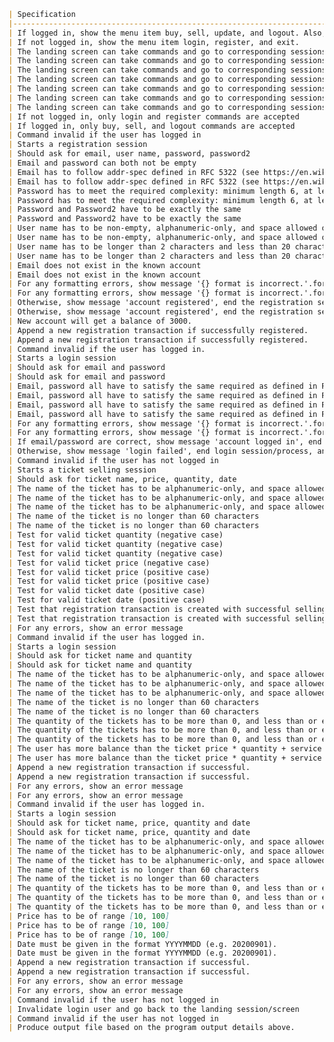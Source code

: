 ﻿```markdown
| Specification                                                                                                                                                     | Test Case ID | Purpose                                                                               |
|-------------------------------------------------------------------------------------------------------------------------------------------------------------------|--------------|---------------------------------------------------------------------------------------|
| If logged in, show the menu item buy, sell, update, and logout. Also, print out the user's balance.                                                               | R1.1         | Test that appropriate commands and balance are printed                                |
| If not logged in, show the menu item login, register, and exit.                                                                                                   | R1.2         | Test that appropriate commands are printed                                            |
| The landing screen can take commands and go to corresponding sessions                                                                                             | R1.3.1       | Test if 'buy' command loads buy session                                               |
| The landing screen can take commands and go to corresponding sessions                                                                                             | R1.3.2       | Test if 'sell' command loads sell session                                             |
| The landing screen can take commands and go to corresponding sessions                                                                                             | R1.3.3       | Test if 'update' command loads update session                                         |
| The landing screen can take commands and go to corresponding sessions                                                                                             | R1.3.4       | Test if 'logout' command logs user out                                                |
| The landing screen can take commands and go to corresponding sessions                                                                                             | R1.3.5       | Test if 'login' command loads login session                                           |
| The landing screen can take commands and go to corresponding sessions                                                                                             | R1.3.6       | Test if 'register' command loads register session                                     |
| The landing screen can take commands and go to corresponding sessions                                                                                             | R1.3.7       | Test if 'exit' command starts program exit                                            |
| If not logged in, only login and register commands are accepted                                                                                                   | R1.4         | Check that the wrong commands aren't accepted                                         |
| If logged in, only buy, sell, and logout commands are accepted                                                                                                    | R1.5         | Check that the wrong commands aren't accepted                                         |
| Command invalid if the user has logged in                                                                                                                         | R2.1.1       | Notify user they need to log in                                                       |
| Starts a registration session                                                                                                                                     | R2.2.1       | Test if session is started                                                            |
| Should ask for email, user name, password, password2                                                                                                              | R2.3.1       | Ask for the required information                                                      |
| Email and password can both not be empty                                                                                                                          | R2.4.1       | Checks if the email and password field are empty                                      |
| Email has to follow addr-spec defined in RFC 5322 (see https://en.wikipedia.org/wiki/Email_address for a human-friendly explanation)                              | R2.5.1       | Checks to see if a valid email is presented                                           |
| Email has to follow addr-spec defined in RFC 5322 (see https://en.wikipedia.org/wiki/Email_address for a human-friendly explanation)                              | R2.5.2       | Checks to see if an invalid email is presented                                        |
| Password has to meet the required complexity: minimum length 6, at least one upper case, at least one lower case, at least one special character                  | R2.6.1       | Checks if the password is complex enough                                              |
| Password has to meet the required complexity: minimum length 6, at least one upper case, at least one lower case, at least one special character                  | R2.6.2       | Checks if the password is not complex enough                                          |
| Password and Password2 have to be exactly the same                                                                                                                | R2.7.1       | Checks if the passwords entered are the same                                          |
| Password and Password2 have to be exactly the same                                                                                                                | R2.7.2       | Checks if the passwords entered are not the same                                      |
| User name has to be non-empty, alphanumeric-only, and space allowed only if it is not the first or the last character                                             | R2.8.1       | Checks if the user name entered is valid                                              |
| User name has to be non-empty, alphanumeric-only, and space allowed only if it is not the first or the last character                                             | R2.8.2       | Checks if the user name entered is invalid                                            |
| User name has to be longer than 2 characters and less than 20 characters.                                                                                         | R2.9.1       | Checks if the user name entered is valid length                                       |
| User name has to be longer than 2 characters and less than 20 characters.                                                                                         | R2.9.2       | Checks if the user name entered is invalid length                                     |
| Email does not exist in the known account                                                                                                                         | R2.10.1      | Checks if the email exists in the database                                            |
| Email does not exist in the known account                                                                                                                         | R2.10.2      | Checks if the email does not exist in the database                                    |
| For any formatting errors, show message '{} format is incorrect.'.format(the_corresponding_attribute), end the registration session, and print the landing screen | R2.11.1      | Prints no error if the format is correct                                              |
| For any formatting errors, show message '{} format is incorrect.'.format(the_corresponding_attribute), end the registration session, and print the landing screen | R2.11.2      | Prints error if the format is wrong                                                   |
| Otherwise, show message 'account registered', end the registration session/process, print the landing screen according to R1                                      | R2.12.1      | Prints if the account is registered properly                                          |
| Otherwise, show message 'account registered', end the registration session/process, print the landing screen according to R1                                      | R2.12.2      | Prints if the account isn’t registered properly                                       |
| New account will get a balance of 3000.                                                                                                                           | R2.13.1      | Adds 3000 to the balance of a new account                                             |
| Append a new registration transaction if successfully registered.                                                                                                 | R2.14.1      | Creates a registration transaction                                                    |
| Append a new registration transaction if successfully registered.                                                                                                 | R2.14.2      | Fails to create a registration transaction                                            |
| Command invalid if the user has logged in.                                                                                                                        | R3.1         | Command invalid if the user has logged in.                                            |
| Starts a login session                                                                                                                                            | R3.2         | Starts a login session                                                                |
| Should ask for email and password                                                                                                                                 | R3.3.1       | Test to see if email and password are being requested                                 |
| Should ask for email and password                                                                                                                                 | R3.3.2       | Email and password are not being requested                                            |
| Email, password all have to satisfy the same required as defined in R1                                                                                            | R3.4.1       | Test email and password for correctness - no error                                    |
| Email, password all have to satisfy the same required as defined in R1                                                                                            | R3.4.2       | Test email and password for correctness - password incorrect                          |
| Email, password all have to satisfy the same required as defined in R1                                                                                            | R3.4.3       | Test email and password for correctness - email incorrect                             |
| Email, password all have to satisfy the same required as defined in R1                                                                                            | R3.4.4       | Test email and password for correctness - email and password are both wrong           |
| For any formatting errors, show message '{} format is incorrect.'.format(the_corresponding_attribute), end the login session, and print the landing screen        | R3.5.1       | Error message is printed                                                              |
| For any formatting errors, show message '{} format is incorrect.'.format(the_corresponding_attribute), end the login session, and print the landing screen        | R3.5.2       | Error message is not printed                                                          |
| If email/password are correct, show message 'account logged in', end the login session/process, and print the landing screen according to R1                      | R3.6         | If email and password are correct, log in                                             |
| Otherwise, show message 'login failed', end login session/process, and print the landing screen according to R1                                                   | R3.7         | Login failed                                                                          |
| Command invalid if the user has not logged in                                                                                                                     | R4.1         | Test that command doesn't run without login                                           |
| Starts a ticket selling session                                                                                                                                   | R4.2         | Test that sell session starts with command                                            |
| Should ask for ticket name, price, quantity, date                                                                                                                 | R4.3         | Test that program asks for these arguments                                            |
| The name of the ticket has to be alphanumeric-only, and space allowed only if it is not the first or the last character.                                          | R4.4.1       | Test ticket name as alphanumeric (negative case)                                      |
| The name of the ticket has to be alphanumeric-only, and space allowed only if it is not the first or the last character.                                          | R4.4.2       | Test that ticket name first/last characters aren't spaces (negative case)             |
| The name of the ticket has to be alphanumeric-only, and space allowed only if it is not the first or the last character.                                          | R4.4.3       | Test that valid ticket name is accepted (positive case)                               |
| The name of the ticket is no longer than 60 characters                                                                                                            | R4.5.1       | Test if valid ticket name is accepted (negative case)                                 |
| The name of the ticket is no longer than 60 characters                                                                                                            | R4.5.2       | Test if valid ticket name is accepted (positive case)                                 |
| Test for valid ticket quantity (negative case)                                                                                                                    | R4.6.1       | Test for valid ticket quantity (negative case)                                        |
| Test for valid ticket quantity (negative case)                                                                                                                    | R4.6.2       | Test for valid ticket quantity (negative case)                                        |
| Test for valid ticket quantity (negative case)                                                                                                                    | R4.6.3       | Test for valid ticket quantity (positive case)                                        |
| Test for valid ticket price (negative case)                                                                                                                       | R4.7.1       | Test for valid ticket price (negative case)                                           |
| Test for valid ticket price (positive case)                                                                                                                       | R4.7.2       | Test for valid ticket price (negative case)                                           |
| Test for valid ticket price (positive case)                                                                                                                       | R4.7.3       | Test for valid ticket price (positive case)                                           |
| Test for valid ticket date (positive case)                                                                                                                        | R4.8.1       | Test for valid ticket date (negative case)                                            |
| Test for valid ticket date (positive case)                                                                                                                        | R4.8.2       | Test for valid ticket date (positive case)                                            |
| Test that registration transaction is created with successful selling (positive case)                                                                             | R4.9.1       | Test that registration transaction is created with successful selling (negative case) |
| Test that registration transaction is created with successful selling (positive case)                                                                             | R4.9.2       | Test that registration transaction is created with successful selling (positive case) |
| For any errors, show an error message                                                                                                                             | R4.10        | Check if error message is outputted                                                   |
| Command invalid if the user has logged in.                                                                                                                        | R5.1         | Command invalid if the user has logged in.                                            |
| Starts a login session                                                                                                                                            | R5.2         | Starts a login session                                                                |
| Should ask for ticket name and quantity                                                                                                                           | R5.3.1       | Test to see if ticket name and quantity are being requested                           |
| Should ask for ticket name and quantity                                                                                                                           | R5.3.2       | Test to see if ticket name and quantity are being requested (False)                   |
| The name of the ticket has to be alphanumeric-only, and space allowed only if it is not the first or the last character.                                          | R5.4.1       | Test ticket name - no error                                                           |
| The name of the ticket has to be alphanumeric-only, and space allowed only if it is not the first or the last character.                                          | R5.4.2       | Test ticket name - wrong spacing                                                      |
| The name of the ticket has to be alphanumeric-only, and space allowed only if it is not the first or the last character.                                          | R5.4.3       | Test ticket name - not alphanumeric                                                   |
| The name of the ticket is no longer than 60 characters                                                                                                            | R5.5.1       | Valid string                                                                          |
| The name of the ticket is no longer than 60 characters                                                                                                            | R5.5.2       | > 60 characters                                                                       |
| The quantity of the tickets has to be more than 0, and less than or equal to the available quantity                                                               | R5.6.1       | Valid quantity                                                                        |
| The quantity of the tickets has to be more than 0, and less than or equal to the available quantity                                                               | R5.6.2       | < 0                                                                                   |
| The quantity of the tickets has to be more than 0, and less than or equal to the available quantity                                                               | R5.6.3       | > available amount                                                                    |
| The user has more balance than the ticket price * quantity + service fee (35%) + tax (5%)                                                                         | R5.7.1       | Valid Balance                                                                         |
| The user has more balance than the ticket price * quantity + service fee (35%) + tax (5%)                                                                         | R5.7.2       | Invalid Balance                                                                       |
| Append a new registration transaction if successful.                                                                                                              | R5.8.1       | Successfully recorded                                                                 |
| Append a new registration transaction if successful.                                                                                                              | R5.8.2       | Not successfully recorded                                                             |
| For any errors, show an error message                                                                                                                             | R5.9.1       | Error message is displayed                                                            |
| For any errors, show an error message                                                                                                                             | R5.9.2       | Error message is not displayed                                                        |
| Command invalid if the user has logged in.                                                                                                                        | R6.1         | Command invalid if the user has logged in.                                            |
| Starts a login session                                                                                                                                            | R6.2         | Starts a login session                                                                |
| Should ask for ticket name, price, quantity and date                                                                                                              | R6.3.1       | Test to see if ticket name and quantity are being requested                           |
| Should ask for ticket name, price, quantity and date                                                                                                              | R6.3.2       | Test to see if ticket name and quantity are being requested (False)                   |
| The name of the ticket has to be alphanumeric-only, and space allowed only if it is not the first or the last character.                                          | R6.4.1       | Test ticket name - no error                                                           |
| The name of the ticket has to be alphanumeric-only, and space allowed only if it is not the first or the last character.                                          | R6.4.2       | Test ticket name - wrong spacing                                                      |
| The name of the ticket has to be alphanumeric-only, and space allowed only if it is not the first or the last character.                                          | R6.4.3       | Test ticket name - not alphanumeric                                                   |
| The name of the ticket is no longer than 60 characters                                                                                                            | R6.5.1       | Valid string                                                                          |
| The name of the ticket is no longer than 60 characters                                                                                                            | R6.5.2       | > 60 characters                                                                       |
| The quantity of the tickets has to be more than 0, and less than or equal to 100                                                                                  | R6.6.1       | Valid quantity                                                                        |
| The quantity of the tickets has to be more than 0, and less than or equal to 100                                                                                  | R6.6.2       | < 0                                                                                   |
| The quantity of the tickets has to be more than 0, and less than or equal to 100                                                                                  | R6.6.3       | > available amount                                                                    |
| Price has to be of range [10, 100]                                                                                                                                | R6.7.1       | Valid price                                                                           |
| Price has to be of range [10, 100]                                                                                                                                | R6.7.2       | Price less than 10                                                                    |
| Price has to be of range [10, 100]                                                                                                                                | R6.7.2       | Price greater than 100                                                                |
| Date must be given in the format YYYYMMDD (e.g. 20200901).                                                                                                        | R6.8.1       | Valid date                                                                            |
| Date must be given in the format YYYYMMDD (e.g. 20200901).                                                                                                        | R6.8.2       | Improper date format                                                                  |
| Append a new registration transaction if successful.                                                                                                              | R6.9.1       | Successfully recorded                                                                 |
| Append a new registration transaction if successful.                                                                                                              | R6.9.2       | Not successfully recorded                                                             |
| For any errors, show an error message                                                                                                                             | R6.10.1      | Error message is displayed                                                            |
| For any errors, show an error message                                                                                                                             | R6.10.2      | Error message is not displayed                                                        |
| Command invalid if the user has not logged in                                                                                                                     | R7.1         | Command invalid if the user has not logged in                                         |
| Invalidate login user and go back to the landing session/screen                                                                                                   | R7.2         | Invalidate login user and go back to the landing session/screen                       |
| Command invalid if the user has not logged in                                                                                                                     | R8.1         | Command invalid if the user has not logged in                                         |
| Produce output file based on the program output details above.                                                                                                    | R8.2         | Produce output file based on the program output details above.                        |
```

